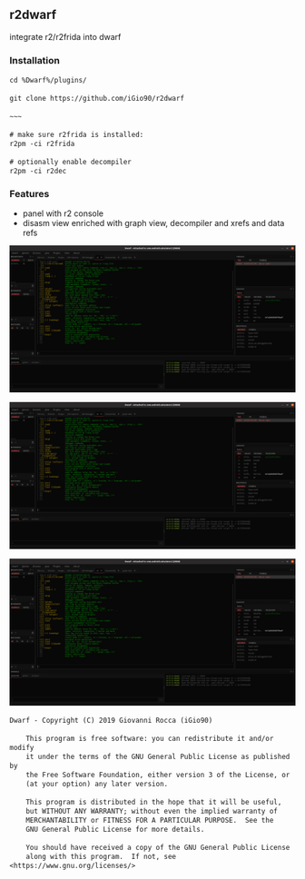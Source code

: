 ## r2dwarf

integrate r2/r2frida into dwarf

### Installation

```
cd %Dwarf%/plugins/

git clone https://github.com/iGio90/r2dwarf

~~~

# make sure r2frida is installed:
r2pm -ci r2frida

# optionally enable decompiler
r2pm -ci r2dec
```

### Features

* panel with r2 console
* disasm view enriched with graph view, decompiler and xrefs and data refs

![Alt text](/screenshots/1.png?raw=true "1")

![Alt text](/screenshots/1.png?raw=true "2")

![Alt text](/screenshots/1.png?raw=true "3")

```
Dwarf - Copyright (C) 2019 Giovanni Rocca (iGio90)

    This program is free software: you can redistribute it and/or modify
    it under the terms of the GNU General Public License as published by
    the Free Software Foundation, either version 3 of the License, or
    (at your option) any later version.

    This program is distributed in the hope that it will be useful,
    but WITHOUT ANY WARRANTY; without even the implied warranty of
    MERCHANTABILITY or FITNESS FOR A PARTICULAR PURPOSE.  See the
    GNU General Public License for more details.

    You should have received a copy of the GNU General Public License
    along with this program.  If not, see <https://www.gnu.org/licenses/>
```
